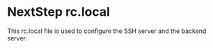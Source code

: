 # NextStep rc.local

This rc.local file is used to configure the SSH server and the backend server. 
